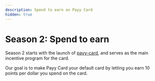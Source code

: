 ```yaml
---
description: Spend to earn on Payy Card
hidden: true
---
```


# Season 2: Spend to earn

Season 2 starts with the launch of [payy-card](../payy-card/ "mention"), and serves as the main incentive program for the card.

Our goal is to make Payy Card your default card by letting you earn 10 points per dollar you spend on the card.
